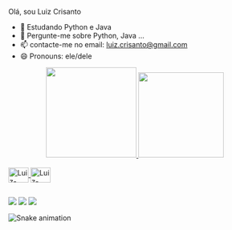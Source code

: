 Olá, sou Luiz Crisanto

- 🌱 Estudando Python e Java
- 💬 Pergunte-me sobre Python, Java ...
- 📫 contacte-me no email: luiz.crisanto@gmail.com
- 😄 Pronouns: ele/dele

<div align="center">
  <a href="https://github.com/luizcrisantoo">
  <img height="180em" src="https://github-readme-stats.vercel.app/api?username=luizcrisantoo&show_icons=true&theme=dracula&include_all_commits=true&count_private=true"/>
  <img height="170em" src="https://github-readme-stats.vercel.app/api/top-langs/?username=luizcrisantoo&layout=compact&langs_count=7&theme=dracula"/>
</div>

  <div style="display: inline_block"><br>
  <img align="center" alt="Luiz-Python" height="30" width="40" <img src="https://cdn.jsdelivr.net/gh/devicons/devicon/icons/python/python-original.svg" >
  <img align="center" alt="Luiz-Java" height="30" width="40" <img src="https://cdn.jsdelivr.net/gh/devicons/devicon/icons/java/java-original.svg" >
</div>

  
 ##
  
  <div> 
  <a href="https://www.instagram.com/luizcrisanto/" target="_blank"><img src="https://img.shields.io/badge/-Instagram-%23E4405F?style=for-the-badge&logo=instagram&logoColor=white" target="_blank"></a> 
  <a href = "mailto:luiz.crisanto@gmail.com"><img src="https://img.shields.io/badge/-Gmail-%23333?style=for-the-badge&logo=gmail&logoColor=white" target="_blank"></a>
  <a href="https://www.linkedin.com/in/luiz-eduardo-crisanto-b9673120a/" target="_blank"><img src="https://img.shields.io/badge/-LinkedIn-%230077B5?style=for-the-badge&logo=linkedin&logoColor=white" target="_blank"></a> 
 
  ![Snake animation](https://github.com/luizcrisantoo/luizcrisantoo/blob/output/github-contribution-grid-snake.svg)
 
</div>
